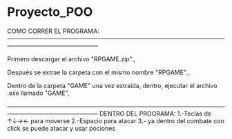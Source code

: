 # Proyecto_POO
COMO CORRER EL PROGRAMA:
———————————————————————————————————————————————————

Primero descargar el archivo "RPGAME.zip".,

Después se extrae la carpeta con el mismo nombre "RPGAME".,

Dentro de la carpeta "GAME" una vez extraída, dentro, ejecutar el archivo .exe llamado "GAME",

———————————————————————————————————————————————————
DENTRO DEL PROGRAMA:
1.-Teclas de ↑↓→← para moverse
2.-Espacio para atacar
3.- ya dentro del combate con click se puede atacar y usar pociones


